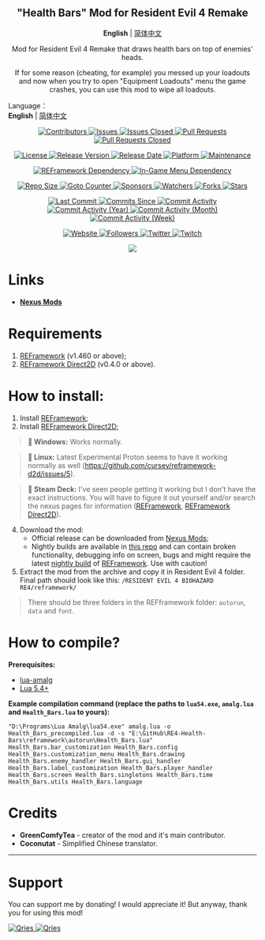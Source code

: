 <p align="center">
	<h2 align="center"><b>"Health Bars" Mod for Resident Evil 4 Remake</b></h2>
   <p align="center">
        <b>English</b> | <a href="README_CN.md">简体中文</a>
   </p>
	<p align="center">Mod for Resident Evil 4 Remake that draws health bars on top of enemies' heads.</p>
   <p align="center">If for some reason (cheating, for example) you messed up your loadouts and now when you try to open "Equipment Loadouts" menu the game crashes, you can use this mod to wipe all loadouts.</p>
</p>

Language：  
**English** | [简体中文](README_CN.md) 

<p align="center">
	<a href="https://github.com/greencomfytea/re4-health-bars/graphs/contributors">
		<img alt="Contributors" src="https://img.shields.io/github/contributors/greencomfytea/re4-health-bars" />
	</a>
	<a href="https://github.com/greencomfytea/re4-health-bars/issues">
		<img alt="Issues" src="https://img.shields.io/github/issues/greencomfytea/re4-health-bars" />
	</a>
	<a href="https://github.com/greencomfytea/re4-health-bars/issues">
		<img alt="Issues Closed" src="https://img.shields.io/github/issues-closed/greencomfytea/re4-health-bars" />
	</a>
	<a href="https://github.com/greencomfytea/re4-health-bars/pulls">
		<img alt="Pull Requests" src="https://img.shields.io/github/issues-pr/greencomfytea/re4-health-bars" />
	</a>
	<a href="https://github.com/greencomfytea/re4-health-bars/pulls">
		<img alt="Pull Requests Closed" src="https://img.shields.io/github/issues-pr-closed/greencomfytea/re4-health-bars" />
	</a>
</p>
<p align="center">
	<a href="https://github.com/greencomfytea/re4-health-bars/blob/main/LICENSE">
		<img alt="License" src="https://img.shields.io/github/license/greencomfytea/re4-health-bars" />
	</a>
	<a href="https://github.com/greencomfytea/re4-health-bars/releases">
		<img alt="Release Version" src="https://img.shields.io/github/v/release/greencomfytea/re4-health-bars" />
	</a>
	<a href="https://github.com/greencomfytea/re4-health-bars/releases">
		<img alt="Release Date" src="https://img.shields.io/github/release-date/greencomfytea/re4-health-bars" />
	</a>
	<a href="">
		<img alt="Platform" src="https://img.shields.io/badge/platform-win%20%7C%20linux%20%7C%20steam%20deck-lightgrey" />
	</a>
	<a href="">
		<img alt="Maintenance" src="https://img.shields.io/maintenance/yes/2023" />
	</a>
</p>
<p align="center">
	<a href="https://www.nexusmods.com/residentevil42023/mods/12">
		<img alt="REFramework Dependency" src="https://img.shields.io/badge/dependency-REFramework%20v1.460%2B-green" />
	</a>
   	<a href="https://www.nexusmods.com/residentevil42023/mods/83">
		<img alt="In-Game Menu Dependency" src="https://img.shields.io/badge/dependency-REFramework%20Direct2D%20v0.4.0%2B-yellow" />
	</a>
</p>
<p align="center">
	<a href="">
		<img alt="Repo Size" src="https://img.shields.io/github/repo-size/greencomfytea/re4-health-bars" />
	</a>
	<a href="">
		<img alt="Goto Counter" src="https://img.shields.io/github/search/greencomfytea/re4-health-bars/goto" />
	</a>
	<a href="https://github.com/sponsors/greencomfytea">
		<img alt="Sponsors" src="https://img.shields.io/github/sponsors/greencomfytea" />
	</a>
	<a href="">
		<img alt="Watchers" src="https://img.shields.io/github/watchers/greencomfytea/re4-health-bars" />
	</a>
	<a href="https://github.com/greencomfytea/re4-health-bars/forks">
		<img alt="Forks" src="https://img.shields.io/github/forks/greencomfytea/re4-health-bars" />
	</a>
	<a href="">
		<img alt="Stars" src="https://img.shields.io/github/stars/greencomfytea/re4-health-bars" />
	</a>
</p>
<p align="center">
	<a href="https://github.com/greencomfytea/re4-health-bars/commits/main">
		<img alt="Last Commit" src="https://img.shields.io/github/last-commit/greencomfytea/re4-health-bars" />
	</a>
	<a href="https://github.com/greencomfytea/re4-health-bars/commits/main">
		<img alt="Commits Since" src="https://img.shields.io/github/commits-since/greencomfytea/re4-health-bars/latest" />
	</a>
	<a href="https://github.com/greencomfytea/re4-health-bars/graphs/commit-activity">
		<img alt="Commit Activity" src="https://img.shields.io/github/commit-activity/t/greencomfytea/re4-health-bars" />
	</a>
	<a href="https://github.com/greencomfytea/re4-health-bars/graphs/commit-activity">
		<img alt="Commit Activity (Year)" src="https://img.shields.io/github/commit-activity/y/greencomfytea/re4-health-bars" />
	</a>
	<a href="https://github.com/greencomfytea/re4-health-bars/graphs/commit-activity">
		<img alt="Commit Activity (Month)" src="https://img.shields.io/github/commit-activity/m/greencomfytea/re4-health-bars" />
	</a>
	<a href="https://github.com/greencomfytea/re4-health-bars/graphs/commit-activity">
		<img alt="Commit Activity (Week)" src="https://img.shields.io/github/commit-activity/w/greencomfytea/re4-health-bars" />
	</a>
</p>
<p align="center">
	<a href="https://www.nexusmods.com/residentevil42023/mods/84">
		<img alt="Website" src="https://img.shields.io/website?down_color=red&down_message=down&up_color=green&up_message=up&url=https://www.nexusmods.com/residentevil42023/mods/84" />
	</a>
	<a href="https://github.com/greencomfytea?tab=followers">
		<img alt="Followers" src="https://img.shields.io/github/followers/greencomfytea" />
	</a>
	<a href="https://twitter.com/greencomfytea">
		<img alt="Twitter" src="https://img.shields.io/twitter/follow/greencomfytea" />
	</a>
	<a href="https://www.twitch.tv/greencomfytea">
		<img alt="Twitch" src="https://img.shields.io/twitch/status/greencomfytea" />
	</a>
</p>

<p align="center">
	<a>
		<img align="center" src="https://user-images.githubusercontent.com/30152047/226180919-2ddaacc2-f8c7-4688-8ec0-1958da87f91a.png" />
	</a>
</p>

# Links
* **[Nexus Mods](https://www.nexusmods.com/residentevil42023/mods/84)**

# Requirements
1. [REFramework](https://www.nexusmods.com/residentevil42023/mods/12) (v1.460 or above);
2. [REFramework Direct2D](https://www.nexusmods.com/residentevil42023/mods/83) (v0.4.0 or above).

# How to install:
1. Install [REFramework](https://www.nexusmods.com/residentevil42023/mods/12);
2. Install [REFramework Direct2D](https://www.nexusmods.com/residentevil42023/mods/83);
>**:pushpin: Windows:** Works normally.

>**:pushpin: Linux:** Latest Experimental Proton seems to have it working normally as well (https://github.com/cursey/reframework-d2d/issues/5).

>**:pushpin: Steam Deck:** I've seen people getting it working but I don't have the exact instructions. You will have to figure it out yourself and/or search the nexus pages for information ([REFramework](https://www.nexusmods.com/monsterhunterrise/mods/26?tab=description), [REFramework Direct2D](https://www.nexusmods.com/monsterhunterrise/mods/134)).


4. Download the mod:
    * Official release can be downloaded from [Nexus Mods](https://www.nexusmods.com/residentevil42023/mods/84);
    * Nightly builds are available in [this repo](https://github.com/GreenComfyTea/RE4-Health-Bars) and can contain broken functionality, debugging info on screen, bugs and might require the latest [nightly build](https://github.com/praydog/REFramework-nightly/releases) of [REFramework](https://www.nexusmods.com/residentevil42023/mods/12). Use with caution!
5. Extract the mod from the archive and copy it in Resident Evil 4 folder. Final path should look like this: `/RESIDENT EVIL 4 BIOHAZARD RE4/reframework/`  

> There should be three folders in the REFframework folder: `autorun`, `data` and `font`.

# How to compile?
**Prerequisites:**
+ [lua-amalg](https://github.com/siffiejoe/lua-amalg)    
+ [Lua 5.4+](https://www.lua.org/)  

**Example compilation command (replace the paths to `lua54.exe`, `amalg.lua` and `Health_Bars.lua` to yours):**

`"D:\Programs\Lua Amalg\lua54.exe" amalg.lua -o Health_Bars_precompiled.lua -d -s "E:\GitHub\RE4-Health-Bars\reframework\autorun\Health_Bars.lua" Health_Bars.bar_customization Health_Bars.config Health_Bars.customization_menu Health_Bars.drawing Health_Bars.enemy_handler Health_Bars.gui_handler Health_Bars.label_customization Health_Bars.player_handler Health_Bars.screen Health_Bars.singletons Health_Bars.time Health_Bars.utils Health_Bars.language`

# Credits
+ **GreenComfyTea** - creator of the mod and it's main contributor.   
+ **Coconutat** - Simplified Chinese translator.  

***
# Support

You can support me by donating! I would appreciate it! But anyway, thank you for using this mod!

 <a href="https://streamelements.com/greencomfytea/tip">
  <img alt="Qries" src="https://panels.twitch.tv/panel-48897356-image-c6155d48-b689-4240-875c-f3141355cb56">
</a>
<a href="https://ko-fi.com/greencomfytea">
  <img alt="Qries" src="https://panels.twitch.tv/panel-48897356-image-c2fcf835-87e4-408e-81e8-790789c7acbc">
</a>
